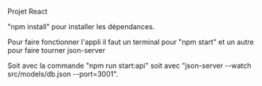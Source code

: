 Projet React

"npm install" pour installer les dépendances.

Pour faire fonctionner l'appli il faut un terminal pour "npm start" et un autre pour faire tourner json-server 

Soit avec la commande "npm run start:api" soit avec "json-server --watch src/models/db.json --port=3001".
